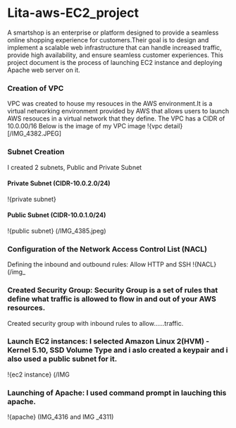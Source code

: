 # Lita-aws-EC2_project
A smartshop is an enterprise or platform designed to provide a seamless online shopping experience for customers.Their goal is to design and implement a scalable web infrastructure that can handle increased traffic, provide high availability, and ensure seamless customer experiences. This project document is the process of launching EC2 instance and deploying Apache web server on it. 
### Creation of VPC
VPC was created to house my resouces in the AWS environment.It is a virtual networking environment provided by AWS that allows users to launch AWS resouces in a virtual network that they define. The VPC has a CIDR of 10.0.00/16 Below is the image of my VPC image
!{vpc detail} [/IMG_4382.JPEG] 
### Subnet Creation
I created 2 subnets, Public and Private Subnet
#### Private Subnet (CIDR-10.0.2.0/24)
!{private subnet} 
#### Public Subnet  (CIDR-10.0.1.0/24)
!{public subnet} (/IMG_4385.jpeg)
### Configuration of the Network Access Control List (NACL)
Defining the inbound and outbound rules: Allow HTTP and SSH
!{NACL} (/img_
### Created Security Group: Security Group is a set of rules that define what traffic is allowed to flow in and out of your AWS resources.
Created security group with inbound rules to allow......traffic.
### Launch EC2 instances: I selected Amazon Linux 2(HVM) - Kernel 5.10, SSD Volume Type and i aslo created a keypair and i also used a public subnet for it.
!{ec2 instance} (/IMG
### Launching of Apache: I used command prompt in lauching this apache.
!{apache} (IMG_4316 and IMG _4311)
